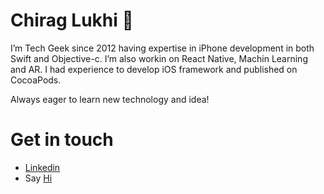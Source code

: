 # Chirag Lukhi 

<!--
**iChirag/iChirag** is a ✨ _special_ ✨ repository because its `README.md` (this file) appears on your GitHub profile.

Here are some ideas to get you started:

- 🔭 I’m currently working on ...
- 🌱 I’m currently learning ...
- 👯 I’m looking to collaborate on ...
- 🤔 I’m looking for help with ...
- 💬 Ask me about ...
- 📫 How to reach me: ...
- 😄 Pronouns: ...
- ⚡ Fun fact: ...
-->

I’m Tech Geek since 2012 having expertise in iPhone development in both Swift and Objective-c.
I’m also workin on React Native, Machin Learning and AR.
I had experience to develop iOS framework and published on CocoaPods.

Always eager to learn new technology and idea!

# Get in touch
* [Linkedin](http://www.linkedin.com/in/chirag-lukhi)
* Say [Hi](mailto:ichirag.lukhi@gmail.com)
